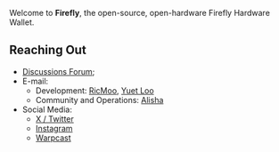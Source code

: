 Welcome to **Firefly**, the open-source, open-hardware Firefly
Hardware Wallet.

Reaching Out
------------

- [Discussions Forum](https://community.firefly.app);
- E-mail: 
  - Development: [RicMoo](mailto:ricmoo@firefly.app), [Yuet Loo](yuetloo@firefly.app)
  - Community and Operations: [Alisha](mailto:alisha@firefly.app)
- Social Media:
  - [X / Twitter](https://x.com/fireflypocket)
  - [Instagram](https://www.instagram.com/fireflypocket/)
  - [Warpcast](https://warpcast.com/firefly)
